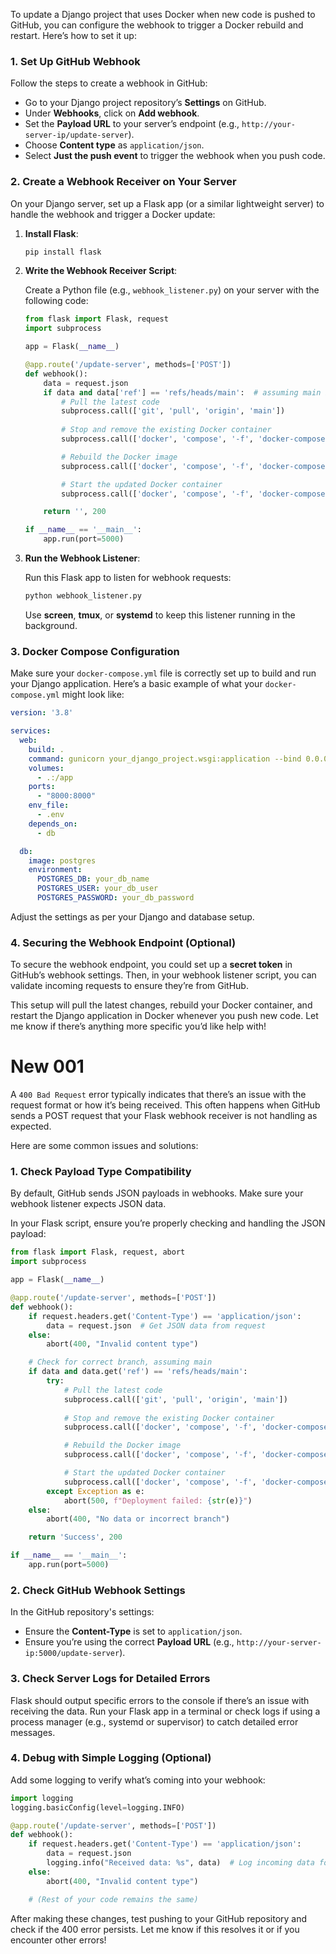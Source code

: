 To update a Django project that uses Docker when new code is pushed to GitHub, you can configure the webhook to trigger a Docker rebuild and restart. Here’s how to set it up:

### 1. Set Up GitHub Webhook

Follow the steps to create a webhook in GitHub:
- Go to your Django project repository’s **Settings** on GitHub.
- Under **Webhooks**, click on **Add webhook**.
- Set the **Payload URL** to your server’s endpoint (e.g., `http://your-server-ip/update-server`).
- Choose **Content type** as `application/json`.
- Select **Just the push event** to trigger the webhook when you push code.

### 2. Create a Webhook Receiver on Your Server

On your Django server, set up a Flask app (or a similar lightweight server) to handle the webhook and trigger a Docker update:

1. **Install Flask**:

   ```bash
   pip install flask
   ```

2. **Write the Webhook Receiver Script**:

   Create a Python file (e.g., `webhook_listener.py`) on your server with the following code:

   ```python
   from flask import Flask, request
   import subprocess

   app = Flask(__name__)

   @app.route('/update-server', methods=['POST'])
   def webhook():
       data = request.json
       if data and data['ref'] == 'refs/heads/main':  # assuming main branch
           # Pull the latest code
           subprocess.call(['git', 'pull', 'origin', 'main'])
           
           # Stop and remove the existing Docker container
           subprocess.call(['docker', 'compose', '-f', 'docker-compose.yml', 'down'])

           # Rebuild the Docker image
           subprocess.call(['docker', 'compose', '-f', 'docker-compose.yml', 'build'])

           # Start the updated Docker container
           subprocess.call(['docker', 'compose', '-f', 'docker-compose.yml', 'up', '-d'])

       return '', 200

   if __name__ == '__main__':
       app.run(port=5000)
   ```

3. **Run the Webhook Listener**:

   Run this Flask app to listen for webhook requests:

   ```bash
   python webhook_listener.py
   ```

   Use **screen**, **tmux**, or **systemd** to keep this listener running in the background.

### 3. Docker Compose Configuration

Make sure your `docker-compose.yml` file is correctly set up to build and run your Django application. Here’s a basic example of what your `docker-compose.yml` might look like:

```yaml
version: '3.8'

services:
  web:
    build: .
    command: gunicorn your_django_project.wsgi:application --bind 0.0.0.0:8000
    volumes:
      - .:/app
    ports:
      - "8000:8000"
    env_file:
      - .env
    depends_on:
      - db

  db:
    image: postgres
    environment:
      POSTGRES_DB: your_db_name
      POSTGRES_USER: your_db_user
      POSTGRES_PASSWORD: your_db_password
```

Adjust the settings as per your Django and database setup.

### 4. Securing the Webhook Endpoint (Optional)

To secure the webhook endpoint, you could set up a **secret token** in GitHub’s webhook settings. Then, in your webhook listener script, you can validate incoming requests to ensure they’re from GitHub.

This setup will pull the latest changes, rebuild your Docker container, and restart the Django application in Docker whenever you push new code. Let me know if there’s anything more specific you’d like help with!












# New 001
A `400 Bad Request` error typically indicates that there’s an issue with the request format or how it’s being received. This often happens when GitHub sends a POST request that your Flask webhook receiver is not handling as expected.

Here are some common issues and solutions:

### 1. Check Payload Type Compatibility

By default, GitHub sends JSON payloads in webhooks. Make sure your webhook listener expects JSON data.

In your Flask script, ensure you’re properly checking and handling the JSON payload:

```python
from flask import Flask, request, abort
import subprocess

app = Flask(__name__)

@app.route('/update-server', methods=['POST'])
def webhook():
    if request.headers.get('Content-Type') == 'application/json':
        data = request.json  # Get JSON data from request
    else:
        abort(400, "Invalid content type")

    # Check for correct branch, assuming main
    if data and data.get('ref') == 'refs/heads/main':
        try:
            # Pull the latest code
            subprocess.call(['git', 'pull', 'origin', 'main'])
           
            # Stop and remove the existing Docker container
            subprocess.call(['docker', 'compose', '-f', 'docker-compose.yml', 'down'])

            # Rebuild the Docker image
            subprocess.call(['docker', 'compose', '-f', 'docker-compose.yml', 'build'])

            # Start the updated Docker container
            subprocess.call(['docker', 'compose', '-f', 'docker-compose.yml', 'up', '-d'])
        except Exception as e:
            abort(500, f"Deployment failed: {str(e)}")
    else:
        abort(400, "No data or incorrect branch")

    return 'Success', 200

if __name__ == '__main__':
    app.run(port=5000)
```

### 2. Check GitHub Webhook Settings

In the GitHub repository's settings:
- Ensure the **Content-Type** is set to `application/json`.
- Ensure you’re using the correct **Payload URL** (e.g., `http://your-server-ip:5000/update-server`).

### 3. Check Server Logs for Detailed Errors

Flask should output specific errors to the console if there’s an issue with receiving the data. Run your Flask app in a terminal or check logs if using a process manager (e.g., systemd or supervisor) to catch detailed error messages.

### 4. Debug with Simple Logging (Optional)

Add some logging to verify what’s coming into your webhook:

```python
import logging
logging.basicConfig(level=logging.INFO)

@app.route('/update-server', methods=['POST'])
def webhook():
    if request.headers.get('Content-Type') == 'application/json':
        data = request.json
        logging.info("Received data: %s", data)  # Log incoming data for debugging
    else:
        abort(400, "Invalid content type")

    # (Rest of your code remains the same)
```

After making these changes, test pushing to your GitHub repository and check if the 400 error persists. Let me know if this resolves it or if you encounter other errors!
